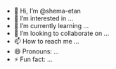 - 👋 Hi, I’m @shema-etan
- 👀 I’m interested in ...
- 🌱 I’m currently learning ...
- 💞️ I’m looking to collaborate on ...
- 📫 How to reach me ...
- 😄 Pronouns: ...
- ⚡ Fun fact: ...

<!---
shema-etan/shema-etan is a ✨ special ✨ repository because its `README.md` (this file) appears on your GitHub profile.
You can click the Preview link to take a look at your changes.
--->

